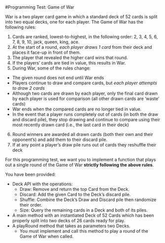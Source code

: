 #Programming Test: Game of War

War is a two player card game in which a standard deck of 52 cards is split into two equal
decks, one for each player. The Game of War has the following rules:

1. Cards are ranked, lowest-to-highest, in the following order:
2, 3, 4, 5, 6, 7, 8, 9, 10, jack, queen, king, ace.
2. At the start of a round, *each player draws 1 card* from their deck and places it face-up in
front of them.
3. The player that revealed the higher card wins that round.
4. If the players’ cards are tied in value, this results in War.
5. During War, some of the rules change:
  * The given round does not end until War ends
  * Players continue to draw and compare cards, but *each player attempts to draw 2 cards*
  * Although two cards are drawn by each player, only the final card drawn by each
player is used for comparison (all other drawn cards are ‘waste’ cards)
  * War ends when the compared cards are no longer tied in value.
  * In the event that a player runs completely out of cards (in both the draw and
discard pile), they stop drawing and continue to compare using their most
recently drawn card (i.e., the last card in their deck)
6. Round winners are awarded all drawn cards (both their own and their opponent’s) and
add them to their discard pile.
7. If at any point a player’s draw pile runs out of cards they reshuffle their deck

For this programming test, we want you to implement a function that plays out a single round of
the Game of War **strictly following the above rules**.

You have been provided:

* Deck API with the operations:
  * Draw: Remove and return the top Card from the Deck.
  * Discard: Add the given Card to the Deck’s discard pile.
  * Shuffle: Combine the Deck’s Draw and Discard pile then randomize their order.
  * Size: Query the remaining cards in a Deck and both of its piles.
* A main method with an instantiated Deck of 52 Cards which has been properly split into
two decks of 26 cards ready for play.
* A playRound method that takes as parameters two Decks.
  * You must implement and call this method to play a round of the Game of War when called.